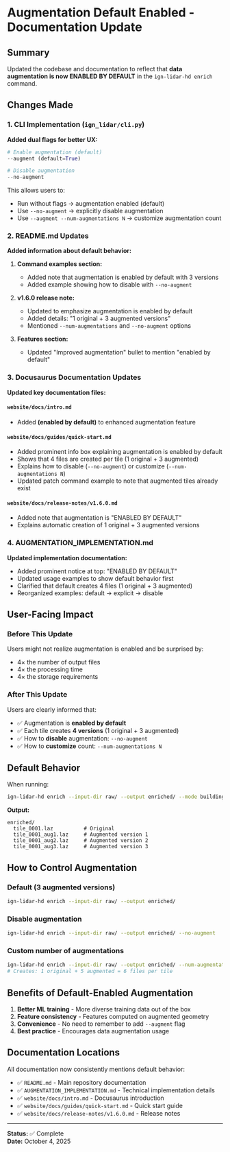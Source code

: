 # Augmentation Default Enabled - Documentation Update

## Summary

Updated the codebase and documentation to reflect that **data augmentation is now ENABLED BY DEFAULT** in the `ign-lidar-hd enrich` command.

## Changes Made

### 1. CLI Implementation (`ign_lidar/cli.py`)

**Added dual flags for better UX:**

```python
# Enable augmentation (default)
--augment (default=True)

# Disable augmentation
--no-augment
```

This allows users to:

- Run without flags → augmentation enabled (default)
- Use `--no-augment` → explicitly disable augmentation
- Use `--augment --num-augmentations N` → customize augmentation count

### 2. README.md Updates

**Added information about default behavior:**

1. **Command examples section:**

   - Added note that augmentation is enabled by default with 3 versions
   - Added example showing how to disable with `--no-augment`

2. **v1.6.0 release note:**

   - Updated to emphasize augmentation is enabled by default
   - Added details: "1 original + 3 augmented versions"
   - Mentioned `--num-augmentations` and `--no-augment` options

3. **Features section:**
   - Updated "Improved augmentation" bullet to mention "enabled by default"

### 3. Docusaurus Documentation Updates

**Updated key documentation files:**

#### `website/docs/intro.md`

- Added **(enabled by default)** to enhanced augmentation feature

#### `website/docs/guides/quick-start.md`

- Added prominent info box explaining augmentation is enabled by default
- Shows that 4 files are created per tile (1 original + 3 augmented)
- Explains how to disable (`--no-augment`) or customize (`--num-augmentations N`)
- Updated patch command example to note that augmented tiles already exist

#### `website/docs/release-notes/v1.6.0.md`

- Added note that augmentation is "ENABLED BY DEFAULT"
- Explains automatic creation of 1 original + 3 augmented versions

### 4. AUGMENTATION_IMPLEMENTATION.md

**Updated implementation documentation:**

- Added prominent notice at top: "ENABLED BY DEFAULT"
- Updated usage examples to show default behavior first
- Clarified that default creates 4 files (1 original + 3 augmented)
- Reorganized examples: default → explicit → disable

## User-Facing Impact

### Before This Update

Users might not realize augmentation is enabled and be surprised by:

- 4× the number of output files
- 4× the processing time
- 4× the storage requirements

### After This Update

Users are clearly informed that:

- ✅ Augmentation is **enabled by default**
- ✅ Each tile creates **4 versions** (1 original + 3 augmented)
- ✅ How to **disable** augmentation: `--no-augment`
- ✅ How to **customize** count: `--num-augmentations N`

## Default Behavior

When running:

```bash
ign-lidar-hd enrich --input-dir raw/ --output enriched/ --mode building
```

**Output:**

```
enriched/
  tile_0001.laz          # Original
  tile_0001_aug1.laz     # Augmented version 1
  tile_0001_aug2.laz     # Augmented version 2
  tile_0001_aug3.laz     # Augmented version 3
```

## How to Control Augmentation

### Default (3 augmented versions)

```bash
ign-lidar-hd enrich --input-dir raw/ --output enriched/
```

### Disable augmentation

```bash
ign-lidar-hd enrich --input-dir raw/ --output enriched/ --no-augment
```

### Custom number of augmentations

```bash
ign-lidar-hd enrich --input-dir raw/ --output enriched/ --num-augmentations 5
# Creates: 1 original + 5 augmented = 6 files per tile
```

## Benefits of Default-Enabled Augmentation

1. **Better ML training** - More diverse training data out of the box
2. **Feature consistency** - Features computed on augmented geometry
3. **Convenience** - No need to remember to add `--augment` flag
4. **Best practice** - Encourages data augmentation usage

## Documentation Locations

All documentation now consistently mentions default behavior:

- ✅ `README.md` - Main repository documentation
- ✅ `AUGMENTATION_IMPLEMENTATION.md` - Technical implementation details
- ✅ `website/docs/intro.md` - Docusaurus introduction
- ✅ `website/docs/guides/quick-start.md` - Quick start guide
- ✅ `website/docs/release-notes/v1.6.0.md` - Release notes

---

**Status:** ✅ Complete  
**Date:** October 4, 2025
